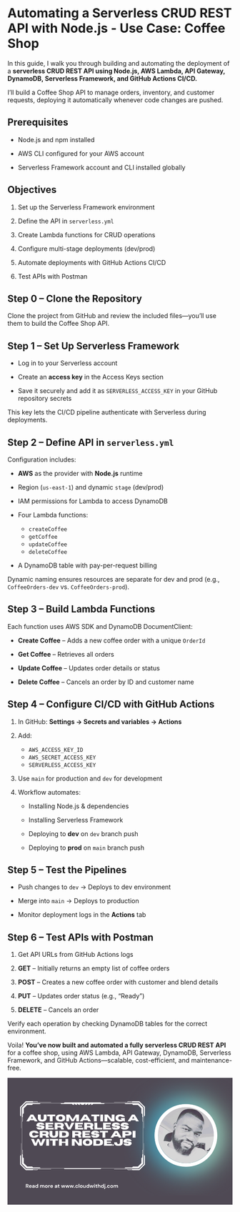 # Automating a Serverless CRUD REST API with Node.js - Use Case: Coffee Shop



In this guide, I walk you through building and automating the deployment of a **serverless CRUD REST API using Node.js, AWS Lambda, API Gateway, DynamoDB, Serverless Framework, and GitHub Actions CI/CD.**

I’ll build a Coffee Shop API to manage orders, inventory, and customer requests, deploying it automatically whenever code changes are pushed.



## Prerequisites

* Node.js and npm installed

* AWS CLI configured for your AWS account

* Serverless Framework account and CLI installed globally
 


## Objectives

1. Set up the Serverless Framework environment

2. Define the API in `serverless.yml`

3. Create Lambda functions for CRUD operations

4. Configure multi-stage deployments (dev/prod)

5. Automate deployments with GitHub Actions CI/CD

6. Test APIs with Postman


 
## Step 0 – Clone the Repository

Clone the project from GitHub and review the included files—you’ll use them to build the Coffee Shop API.

 

## Step 1 – Set Up Serverless Framework

* Log in to your Serverless account

* Create an **access key** in the Access Keys section

* Save it securely and add it as `SERVERLESS_ACCESS_KEY` in your GitHub repository secrets

This key lets the CI/CD pipeline authenticate with Serverless during deployments.

 

## Step 2 – Define API in `serverless.yml`

Configuration includes:

* **AWS** as the provider with **Node.js** runtime

* Region (`us-east-1`) and dynamic `stage` (dev/prod)

* IAM permissions for Lambda to access DynamoDB

* Four Lambda functions:

  * `createCoffee`
  * `getCoffee`
  * `updateCoffee`
  * `deleteCoffee`

* A DynamoDB table with pay-per-request billing

Dynamic naming ensures resources are separate for dev and prod (e.g., `CoffeeOrders-dev` vs. `CoffeeOrders-prod`).


 
## Step 3 – Build Lambda Functions

Each function uses AWS SDK and DynamoDB DocumentClient:

* **Create Coffee** – Adds a new coffee order with a unique `OrderId`

* **Get Coffee** – Retrieves all orders

* **Update Coffee** – Updates order details or status

* **Delete Coffee** – Cancels an order by ID and customer name

 

## Step 4 – Configure CI/CD with GitHub Actions

1. In GitHub: **Settings → Secrets and variables → Actions**

2. Add:

   * `AWS_ACCESS_KEY_ID`
   * `AWS_SECRET_ACCESS_KEY`
   * `SERVERLESS_ACCESS_KEY`

3. Use `main` for production and `dev` for development

4. Workflow automates:

   * Installing Node.js & dependencies

   * Installing Serverless Framework

   * Deploying to **dev** on `dev` branch push

   * Deploying to **prod** on `main` branch push

 

## Step 5 – Test the Pipelines

* Push changes to `dev` → Deploys to dev environment

* Merge into `main` → Deploys to production

* Monitor deployment logs in the **Actions** tab

 

## Step 6 – Test APIs with Postman

1. Get API URLs from GitHub Actions logs

2. **GET** – Initially returns an empty list of coffee orders

3. **POST** – Creates a new coffee order with customer and blend details

4. **PUT** – Updates order status (e.g., “Ready”)

5. **DELETE** – Cancels an order

Verify each operation by checking DynamoDB tables for the correct environment.

 

Voila! **You’ve now built and automated a fully serverless CRUD REST API** for a coffee shop, using AWS Lambda, API Gateway, DynamoDB, Serverless Framework, and GitHub Actions—scalable, cost-efficient, and maintenance-free.

<!--  Find the detailed tutorial, with screenshot and tips, on my website: [Automating a Serverless CRUD REST API with Node.js](https://cloudwithdj.com/automating-a-serverless-crud-rest-api-with-node-js/)
-->


![Read the blog](image-1.png)